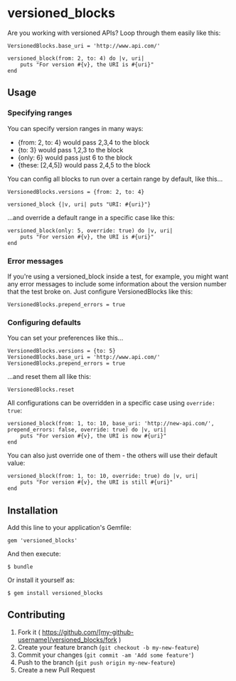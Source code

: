# versioned_blocks

Are you working with versioned APIs? Loop through them easily like this:

	VersionedBlocks.base_uri = 'http://www.api.com/'

	versioned_block(from: 2, to: 4) do |v, uri|
		puts "For version #{v}, the URI is #{uri}"
	end

## Usage

### Specifying ranges

You can specify version ranges in many ways:
- {from: 2, to: 4} would pass 2,3,4 to the block
- {to: 3} would pass 1,2,3 to the block
- {only: 6} would pass just 6 to the block
- {these: [2,4,5]} would pass 2,4,5 to the block

You can config all blocks to run over a certain range by default, like this...
	
	VersionedBlocks.versions = {from: 2, to: 4}

	versioned_block {|v, uri| puts "URI: #{uri}"}

...and override a default range in a specific case like this:
	
	versioned_block(only: 5, override: true) do |v, uri|
		puts "For version #{v}, the URI is #{uri}"
	end

### Error messages

If you're using a versioned_block inside a test, for example, you might want any error messages to include some information about the version number that the test broke on. Just configure VersionedBlocks like this:

	VersionedBlocks.prepend_errors = true

### Configuring defaults

You can set your preferences like this...
      
	VersionedBlocks.versions = {to: 5}
	VersionedBlocks.base_uri = 'http://www.api.com/'
	VersionedBlocks.prepend_errors = true

...and reset them all like this:

	VersionedBlocks.reset

All configurations can be overridden in a specific case using `override: true`:

	versioned_block(from: 1, to: 10, base_uri: 'http://new-api.com/', prepend_errors: false, override: true) do |v, uri|
		puts "For version #{v}, the URI is now #{uri}"
	end

You can also just override one of them - the others will use their default value:

	versioned_block(from: 1, to: 10, override: true) do |v, uri|
		puts "For version #{v}, the URI is still #{uri}"
	end

## Installation

Add this line to your application's Gemfile:

    gem 'versioned_blocks'

And then execute:

    $ bundle

Or install it yourself as:

    $ gem install versioned_blocks

## Contributing

1. Fork it ( https://github.com/[my-github-username]/versioned_blocks/fork )
2. Create your feature branch (`git checkout -b my-new-feature`)
3. Commit your changes (`git commit -am 'Add some feature'`)
4. Push to the branch (`git push origin my-new-feature`)
5. Create a new Pull Request

